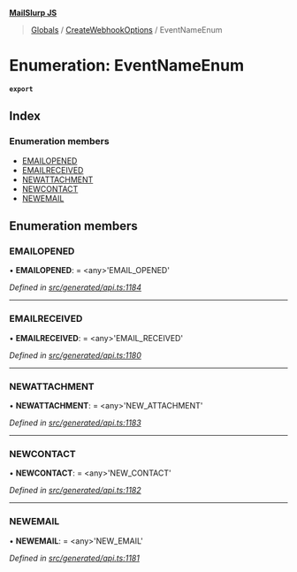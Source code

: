 **[MailSlurp JS](../README.md)**

> [Globals](../README.md) / [CreateWebhookOptions](../modules/createwebhookoptions.md) / EventNameEnum

# Enumeration: EventNameEnum

**`export`** 

## Index

### Enumeration members

* [EMAILOPENED](createwebhookoptions.eventnameenum.md#emailopened)
* [EMAILRECEIVED](createwebhookoptions.eventnameenum.md#emailreceived)
* [NEWATTACHMENT](createwebhookoptions.eventnameenum.md#newattachment)
* [NEWCONTACT](createwebhookoptions.eventnameenum.md#newcontact)
* [NEWEMAIL](createwebhookoptions.eventnameenum.md#newemail)

## Enumeration members

### EMAILOPENED

•  **EMAILOPENED**:  = \<any>'EMAIL\_OPENED'

*Defined in [src/generated/api.ts:1184](https://github.com/mailslurp/mailslurp-client/blob/2c659a7/src/generated/api.ts#L1184)*

___

### EMAILRECEIVED

•  **EMAILRECEIVED**:  = \<any>'EMAIL\_RECEIVED'

*Defined in [src/generated/api.ts:1180](https://github.com/mailslurp/mailslurp-client/blob/2c659a7/src/generated/api.ts#L1180)*

___

### NEWATTACHMENT

•  **NEWATTACHMENT**:  = \<any>'NEW\_ATTACHMENT'

*Defined in [src/generated/api.ts:1183](https://github.com/mailslurp/mailslurp-client/blob/2c659a7/src/generated/api.ts#L1183)*

___

### NEWCONTACT

•  **NEWCONTACT**:  = \<any>'NEW\_CONTACT'

*Defined in [src/generated/api.ts:1182](https://github.com/mailslurp/mailslurp-client/blob/2c659a7/src/generated/api.ts#L1182)*

___

### NEWEMAIL

•  **NEWEMAIL**:  = \<any>'NEW\_EMAIL'

*Defined in [src/generated/api.ts:1181](https://github.com/mailslurp/mailslurp-client/blob/2c659a7/src/generated/api.ts#L1181)*
